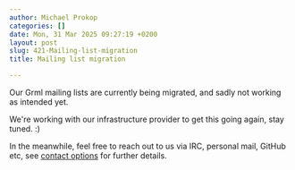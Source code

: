 ```yaml
---
author: Michael Prokop
categories: []
date: Mon, 31 Mar 2025 09:27:19 +0200
layout: post
slug: 421-Mailing-list-migration
title: Mailing list migration

---
```

Our Grml mailing lists are currently being migrated, and sadly not working as intended yet.

We're working with our infrastructure provider to get this going again, stay tuned. :)

In the meanwhile, feel free to reach out to us via IRC, personal mail, GitHub etc, see [contact options](https://grml.org/contact/) for further details.
